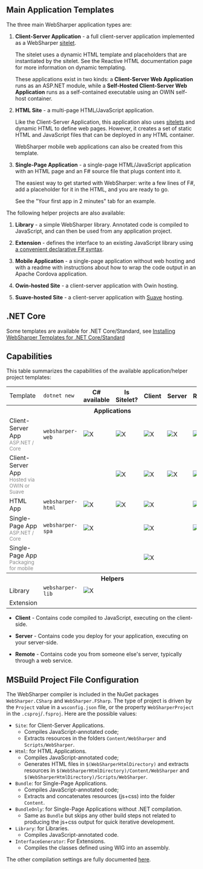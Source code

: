 ## Main Application Templates

The three main WebSharper application types are:

 1. **Client-Server Application** - a full client-server application implemented as a WebSharper [sitelet](Sitelets.md).

    The sitelet uses a dynamic HTML template and placeholders that are instantiated by the sitelet. See the Reactive HTML documentation page for more information on dynamic templating.
	
    These applications exist in two kinds: a **Client-Server Web Application** runs as an ASP.NET module, while a **Self-Hosted Client-Server Web Application** runs as a self-contained executable using an OWIN self-host container.

 2. **HTML Site** - a multi-page HTML/JavaScript application.

    Like the Client-Server Application, this application also uses [sitelets](Sitelets.md) and dynamic HTML to define web pages.
    However, it creates a set of static HTML and JavaScript files that can be deployed in any HTML container.

    WebSharper mobile web applications can also be created from this template.

 3. **Single-Page Application** - a single-page HTML/JavaScript application with an HTML page and an F# source file that plugs content into it.

    The easiest way to get started with WebSharper: write a few lines of F#, add a placeholder for it in the HTML, and you are ready to go.

    See the "Your first app in 2 minutes" tab for an example.

The following helper projects are also available:

 1. **Library** - a simple WebSharper library. Annotated code is compiled to JavaScript, and can then be used from any application project.
 
 2. **Extension** - defines the interface to an existing JavaScript library using [a convenient declarative F# syntax](InterfaceGenerator.md).

 3. **Mobile Application** - a single-page application without web hosting and with a readme with instructions about how to wrap the code output in an Apache Cordova application.

 4. **Owin-hosted Site** - a client-server application with Owin hosting.

 5. **Suave-hosted Site** - a client-server application with [Suave](https://github.com/SuaveIO/suave) hosting.

## .NET Core

Some templates are available for .NET Core/Standard, see [Installing WebSharper Templates for .NET Core/Standard](Install.md#netcore)

## Capabilities

This table summarizes the capabilities of the available application/helper project templates:

<table class="price-table">
    <tbody>
        <tr class="header">
            <td style="border:none;">Template</td>
            <td><code>dotnet new</code></td>
            <th class="first">C# available</th>
            <th>Is Sitelet?</th>
            <th>Client</th>
            <th>Server</th>
            <th class="last">Remote</th>
        </tr>
        <tr class="header">
            <th colspan="7">Applications</th>
        </tr>
        <tr>
            <td>Client-Server App<br/><span style="color:#888;font-size:smaller">ASP.NET / Core</span></td>
            <td><code>websharper-web</code></td>
            <td><img src="https://raw.githubusercontent.com/dotnet-websharper/docs/master/images/ok.png" alt="X"/></td>
            <td><img src="https://raw.githubusercontent.com/dotnet-websharper/docs/master/images/ok.png" alt="X"/></td>
            <td><img src="https://raw.githubusercontent.com/dotnet-websharper/docs/master/images/ok.png" alt="X"/></td>
            <td><img src="https://raw.githubusercontent.com/dotnet-websharper/docs/master/images/ok.png" alt="X"/></td>
            <td><img src="https://raw.githubusercontent.com/dotnet-websharper/docs/master/images/ok.png" alt="X"/></td>
        </tr>
        <tr>
            <td>Client-Server App<br/><span style="color:#888;font-size:smaller">Hosted via OWIN or Suave</span></td>
            <td></td>
            <td></td>
            <td><img src="https://raw.githubusercontent.com/dotnet-websharper/docs/master/images/ok.png" alt="X"/></td>
            <td><img src="https://raw.githubusercontent.com/dotnet-websharper/docs/master/images/ok.png" alt="X"/></td>
            <td><img src="https://raw.githubusercontent.com/dotnet-websharper/docs/master/images/ok.png" alt="X"/></td>
            <td><img src="https://raw.githubusercontent.com/dotnet-websharper/docs/master/images/ok.png" alt="X"/></td>
        </tr>
        <tr>
            <td>HTML App</td>
            <td><code>websharper-html</code></td>
            <td><img src="https://raw.githubusercontent.com/dotnet-websharper/docs/master/images/ok.png" alt="X"/></td>
            <td><img src="https://raw.githubusercontent.com/dotnet-websharper/docs/master/images/ok.png" alt="X"/></td>
            <td><img src="https://raw.githubusercontent.com/dotnet-websharper/docs/master/images/ok.png" alt="X"/></td>
            <td></td>
            <td><img src="https://raw.githubusercontent.com/dotnet-websharper/docs/master/images/ok.png" alt="X"/></td>
        </tr>
        <tr>
            <td>Single-Page App<br/><span style="color:#888;font-size:smaller">ASP.NET / Core</span></td>
            <td><code>websharper-spa</code></td>
            <td><img src="https://raw.githubusercontent.com/dotnet-websharper/docs/master/images/ok.png" alt="X"/></td>
            <td></td>
            <td><img src="https://raw.githubusercontent.com/dotnet-websharper/docs/master/images/ok.png" alt="X"/></td>
            <td></td>
            <td><img src="https://raw.githubusercontent.com/dotnet-websharper/docs/master/images/ok.png" alt="X"/></td>
        </tr>
        <tr>
            <td>Single-Page App<br/><span style="color:#888;font-size:smaller">Packaging for mobile</span></td>
            <td></td>
            <td></td>
            <td></td>
            <td><img src="https://raw.githubusercontent.com/dotnet-websharper/docs/master/images/ok.png" alt="X"/></td>
            <td></td>
            <td></td>
        </tr>
        <tr class="header">
            <th colspan="7">Helpers</th>
        </tr>
        <tr>
            <td>Library</td>
            <td><code>websharper-lib</code></td>
            <td><img src="https://raw.githubusercontent.com/dotnet-websharper/docs/master/images/ok.png" alt="X"/></td>
            <td></td>
            <td></td>
            <td></td>
            <td></td>
        </tr>
        <tr>
            <td>Extension</td>
            <td></td>
            <td></td>
            <td></td>
            <td></td>
            <td></td>
            <td></td>
        </tr>
    </tbody>
</table>

  * **Client** - Contains code compiled to JavaScript, executing on the client-side.

  * **Server** - Contains code you deploy for your application, executing on your server-side.

  * **Remote** - Contains code you from someone else's server, typically through a web service.

## MSBuild Project File Configuration

The WebSharper compiler is included in the NuGet packages `WebSharper.CSharp` and `WebSharper.FSharp`.
The type of project is driven by the `Project` value in a `wsconfig.json` file, 
or the property `WebSharperProject` in the `.csproj`/`.fsproj`. Here are the possible values:

* `Site`: for Client-Server Applications.
    * Compiles JavaScript-annotated code;
    * Extracts resources in the folders `Content/WebSharper` and `Scripts/WebSharper`.
* `Html`: for HTML Applications.
    * Compiles JavaScript-annotated code;
    * Generates HTML files in `$(WebSharperHtmlDirectory)` and extracts resources in `$(WebSharperHtmlDirectory)/Content/WebSharper` and `$(WebSharperHtmlDirectory)/Scripts/WebSharper`.
* `Bundle`: for Single-Page Applications.
    * Compiles JavaScript-annotated code;
    * Extracts and concatenates resources (js+css) into the folder `Content`.
* `BundleOnly`: for Single-Page Applications without .NET compilation.
    * Same as `Bundle` but skips any other build steps not related to producing the js+css output for quick iterative development. 
* `Library`: for Libraries.
    * Compiles JavaScript-annotated code.
* `InterfaceGenerator`: For Extensions.
    * Compiles the classes defined using WIG into an assembly.

The other compilation settings are fully documented [here](Configuration.md).
